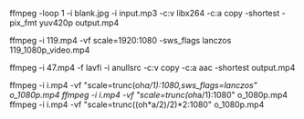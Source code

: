 ffmpeg -loop 1 -i blank.jpg -i input.mp3 -c:v libx264 -c:a copy -shortest -pix_fmt yuv420p output.mp4

ffmpeg -i 119.mp4 -vf scale=1920:1080 -sws_flags lanczos 119_1080p_video.mp4

ffmpeg -i 47.mp4 -f lavfi -i anullsrc -c:v copy -c:a aac -shortest output.mp4

ffmpeg -i i.mp4 -vf "scale=trunc(oh*a/1):1080,sws_flags=lanczos" o_1080p.mp4
ffmpeg -i i.mp4 -vf "scale=trunc(oh*a/1):1080" o_1080p.mp4
ffmpeg -i i.mp4 -vf "scale=trunc((oh*a/2)/2)*2:1080" o_1080p.mp4